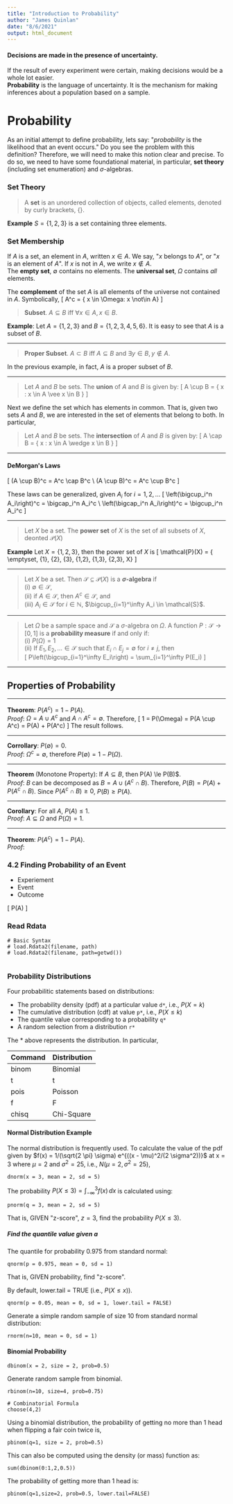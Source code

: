 ```yaml
---
title: "Introduction to Probability"
author: "James Quinlan"
date: "8/6/2021"
output: html_document
---
```


 
 


#### Decisions are made in the presence of uncertainty. 

If the result of every experiment were certain, making decisions would be a whole lot easier.  
__Probability__ is the language of uncertainty.  It is the mechanism for making inferences about a population based on a sample.  




# Probability 

As an initial attempt to define probability, lets say: "_probability_ is the likelihood that an event occurs."  Do you see the problem with this definition?  Therefore, we will need to make this notion clear and precise. To do so, we need to have some foundational material, in particular, __set theory__ (including set enumeration) and $\sigma$-algebras.  


### Set Theory

> A __set__ is an unordered collection of objects, called elements, denoted by curly brackets, {}.

__Example__ 
$S = \{1,2, 3\}$ is a set containing three elements.




### Set Membership

If $A$ is a set, an element in $A$, written $x \in A$.  We say, "$x$ belongs to $A$", or "$x$ is an element of $A$".  If $x$ is not in $A$, we write $x \not\in A$.  
The __empty set__, $\emptyset$ contains no elements.  The __universal set__, $\Omega$ contains _all_ elements.  

The __complement__ of the set $A$ is all elements of the universe not contained in $A$.  Symbolically, 
\[
A^c = \{ x \in \Omega: x \not\in A\}
\]

> __Subset__.  $A \subseteq B$  iff $\forall x \in A, x \in B$.

__Example__: Let $A = \{1, 2, 3\}$ and $B = \{1, 2, 3, 4, 5, 6\}$.  It is easy to see that $A$ is a subset of $B$.  


---

> __Proper Subset__.  $A \subset B$  iff $A \subseteq B$ and $\exists y \in B, y \not\in A$.

In the previous example, in fact, $A$ is a proper subset of $B$.


---


>  Let $A$ and $B$ be sets.  The __union__ of $A$ and $B$ is given by:
\[
A \cup B = \{ x : x \in A \vee x \in B \}
\]





Next we define the set which has elements in common.  That is, given two sets $A$ and $B$, we are interested in the set of elements that belong to both.  In particular, 

>  Let $A$ and $B$ be sets.  The __intersection__ of $A$ and $B$ is given by:
\[
A \cap B = \{ x : x \in A \wedge x \in B \}
\]

---

#### DeMorgan's Laws

\[
(A \cup B)^c = A^c \cap B^c \\
(A \cup B)^c = A^c \cup B^c
\]


These laws can be generalized, given $A_i$ for $i=1, 2, \dots$
\[
\left(\bigcup_i^n A_i\right)^c = \bigcap_i^n A_i^c  \\
\left(\bigcap_i^n A_i\right)^c = \bigcup_i^n A_i^c
\]

---

> Let $X$ be a set.  The __power set__ of $X$ is the set of all subsets of $X$, deonted $\mathcal{P}(X)$


__Example__ Let $X = \{1,2,3\}$, then the power set of $X$ is
\[
\mathcal{P}(X) = \{ \emptyset, \{1\}, \{2\}, \{3\}, \{1,2\}, \{1,3\}, \{2,3\}, X\}
\]

---


> Let $X$ be a set. Then $\mathcal{S} \subseteq \mathcal{P}(X)$ is a __$\sigma$-algebra__  if   
(i) $\emptyset \in \mathcal{S}$,    
(ii) if $A \in \mathcal{S}$, then $A^c \in \mathcal{S}$, and    
(iii) $A_i \in \mathcal{S}$ for $i \in \mathbb{N}$, $\bigcup_{i=1}^\infty A_i \in \mathcal{S}$. 

---

> Let $\Omega$ be a sample space and $\mathcal{S}$ a $\sigma$-algebra on $\Omega$.  A function $P:\mathcal{S} \to [0,1]$ is a __probability measure__ if and only if:   
(i) $P(\Omega) = 1$   
(ii) If $E_1, E_2, \dots \in \mathcal{S}$ such that $E_i \cap E_j = \emptyset$ for $i \ne j$, then  
\[
P\left(\bigcup_{i=1}^\infty E_i\right) = \sum_{i=1}^\infty P(E_i)
\]

---



## Properties of Probability

---

__Theorem__:  $P(A^c) = 1 - P(A)$.   
_Proof_: $\Omega = A \cup A^c$ and $A \cap A^c = \emptyset$.  Therefore, 
\[
1 = P(\Omega) = P(A \cup A^c) = P(A) + P(A^c)
\]
The result follows.

---

__Corrollary__:  $P(\emptyset) = 0$.   
_Proof_: $\Omega^c = \emptyset$, therefore $P(\emptyset) = 1 - P(\Omega)$.  

---


__Theorem__ (Monotone Property):  If $A \subseteq B$, then P(A) \le P(B)$.   
_Proof_: $B$ can be decomposed as $B = A \cup (A^c \cap B)$.  Therefore, $P(B) = P(A) + P(A^c \cap B)$.  Since $P(A^c \cap B) \ge 0$, $P(B) \ge P(A)$.  

---


__Corollary__:  For all $A$, $P(A) \le 1$.   
_Proof_: $A \subseteq \Omega$ and $P(\Omega) = 1$.

---




__Theorem__:  $P(A^c) = 1 - P(A)$.   
_Proof_: 



### 4.2 Finding Probability of an Event

- Experiement
- Event
- Outcome




\[
P(A)
\]


### Read Rdata
<!-- load.Rdata2(filename, path=getwd()) -->  

```{r}
# Basic Syntax
# load.Rdata2(filename, path)
# load.Rdata2(filename, path=getwd())


```



### Probability Distributions

Four probabilitic statements based on distributions:

- The probability density (pdf) at a particular value ```d*```, i.e., $P(X = k)$
- The cumulative distribution (cdf) at value ```p*```, i.e., $P(X \le k)$
- The quantile value corresponding to a probability ```q*```
- A random selection from a distribution ```r*```

The * above represents the distribution.  In particular, 

| Command | Distribution |
|---------|--------------|
| binom   | Binomial     |
| t       | t            |
| pois    | Poisson      |
| f       | F            |
| chisq   | Chi-Square   |


#### Normal Distribution Example
The normal distribution is frequently used.  To calculate the value of the pdf
given by $f(x) = 1/(\sqrt{2 \pi} \sigma) e^{((x - \mu)^2/(2 \sigma^2))}$
at x = 3 where $\mu = 2$ and $\sigma^2 = 25$, i.e., $N(\mu = 2, \sigma^2 = 25)$, 

```{r}
dnorm(x = 3, mean = 2, sd = 5)
```
The probability $P(X \le 3) = \int_{-\infty}^3 f(x) \, dx$ is calculated using:
```{r}
pnorm(q = 3, mean = 2, sd = 5)
```
That is, GIVEN "z-score", $z=3$, find the probability $P(X \le 3)$.



##### Find the quantile value given a 

The quantile for probability 0.975 from standard normal:
```{r}
qnorm(p = 0.975, mean = 0, sd = 1)
```
That is, GIVEN probability, find "z-score".

By default, lower.tail = TRUE (i.e., $P(X \le x)$).  
```{r}
qnorm(p = 0.05, mean = 0, sd = 1, lower.tail = FALSE)
```

Generate a simple random sample of size 10 from standard normal distribution:
```{r}
rnorm(n=10, mean = 0, sd = 1)
```

#### Binomial Probability

```{r}
dbinom(x = 2, size = 2, prob=0.5)
```

Generate random sample from binomial.
```{r}
rbinom(n=10, size=4, prob=0.75)

# Combinatorial Formula 
choose(4,2)
```

Using a binomial distribution, the probability of getting no more than 1 head when flipping
a fair coin twice is, 

```{r}
pbinom(q=1, size = 2, prob=0.5)
```
This can also be computed using the density (or mass) function as:
```{r}
sum(dbinom(0:1,2,0.5))
```


The probability of getting more than 1 head is:
```{r}
pbinom(q=1,size=2, prob=0.5, lower.tail=FALSE)
```


